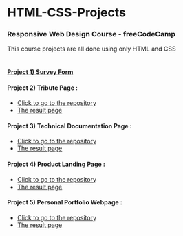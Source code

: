 # HTML-CSS-Projects
### Responsive Web Design Course - freeCodeCamp
This course projects are all done using only HTML and CSS </br></br>
#### [Project 1) Survey Form](https://pariyapl.github.io/survey-form/)
#### Project 2) Tribute Page :
- [Click to go to the repository](https://github.com/PariyaPl/The-Person)
- [The result page](https://pariyapl.github.io/The-Person/)</br>
#### Project 3) Technical Documentation Page :
- [Click to go to the repository](https://github.com/PariyaPl/Courses-Overview)
- [The result page](https://pariyapl.github.io/Courses-Overview/)</br>
#### Project 4) Product Landing Page :
- [Click to go to the repository](https://github.com/PariyaPl/Project-Steps)
- [The result page](https://pariyapl.github.io/Project-Steps/)</br>
#### Project 5) Personal Portfolio Webpage :
- [Click to go to the repository](https://github.com/PariyaPl/Overview)
- [The result page](https://pariyapl.github.io/Overview/)</br>

